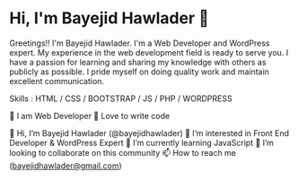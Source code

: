 # Hi, I'm Bayejid Hawlader 👋
Greetings!!
I'm Bayejid Hawlader. I'm a Web Developer and WordPress expert. My experience in the web development field is ready to serve you. I have a passion for learning and sharing my knowledge with others as publicly as possible. I pride myself on doing quality work and maintain excellent communication.

Skills : HTML / CSS / BOOTSTRAP / JS / PHP / WORDPRESS

👑 I am Web Developer
🧨 Love to write code

👋 Hi, I’m Bayejid Hawlader (@bayejidhawlader)
👀 I’m interested in Front End Developer & WordPress Expert
🌱 I’m currently learning JavaScript
💞️ I’m looking to collaborate on this community
📫 How to reach me (bayejidhawlader@gmail.com)

